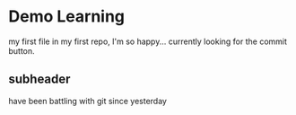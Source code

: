 # Demo Learning

my first file in my first repo,
I'm so happy...
currently looking for the commit button.

## subheader

have been battling with git since yesterday
